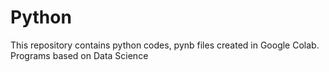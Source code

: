 # Python
This repository contains python codes, pynb files created in Google Colab. Programs based on Data Science
